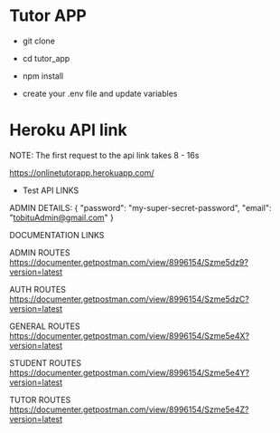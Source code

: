 # Tutor APP

* git clone 

* cd tutor_app

* npm install

* create your .env file and update variables

# Heroku API link

NOTE: The first request to the api link takes  8 - 16s

https://onlinetutorapp.herokuapp.com/

* Test API LINKS

ADMIN DETAILS:
{
    "password": "my-super-secret-password",	
		"email": "tobituAdmin@gmail.com"
}

DOCUMENTATION LINKS

ADMIN ROUTES
https://documenter.getpostman.com/view/8996154/Szme5dz9?version=latest

AUTH ROUTES
https://documenter.getpostman.com/view/8996154/Szme5dzC?version=latest

GENERAL ROUTES
https://documenter.getpostman.com/view/8996154/Szme5e4X?version=latest

STUDENT ROUTES
https://documenter.getpostman.com/view/8996154/Szme5e4Y?version=latest

TUTOR ROUTES
https://documenter.getpostman.com/view/8996154/Szme5e4Z?version=latest
